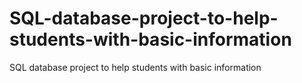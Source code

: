 # SQL-database-project-to-help-students-with-basic-information
SQL database project to help students with basic information 
